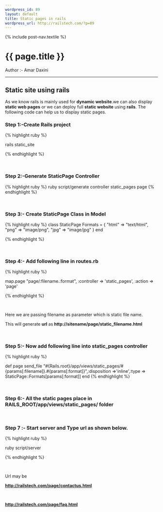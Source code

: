 ```yaml
--- 
wordpress_id: 89
layout: default
title: Static pages in rails
wordpress_url: http://railstech.com/?p=89
---
```

{% include post-nav.textile %}
<h1 class="page-title">{{ page.title }}</h1>
<span class="author">Author :- Amar Daxini </span>
<br />
<hr />

<h2>Static site using rails</h2>
As we know rails is mainly used for <strong>dynamic website</strong>.we can also display <strong>static web pages</strong> or  we can deploy full <strong>static website</strong> using <strong>rails</strong>.  The following code can help us to display static pages.


<br />

<h3>Step 1:-Create Rails project</h3>

{% highlight ruby %}

rails static_site

{% endhighlight %}

<br />

<h3>Step 2:-Generate StaticPage Controller</h3>

{% highlight ruby %}
  ruby script/generate controller static_pages page
{% endhighlight %}


<br />

<h3>Step 3:- Create StaticPage Class in Model</h3>

{% highlight ruby %}
 class StaticPage
   Formats = {
       "html" => "text/html",
       "png" => "image/png",
       "jpg" => "image/jpg"
     }
 end

{% endhighlight %}

<br />

<h3>Step 4:- Add following line in routes.rb</h3>

{% highlight ruby %}

map.page "page/:filename.:format", :controller => 'static_pages', :action => 'page'

{% endhighlight %}

<br />

Here we are passing filename as parameter which is static file name.

This will generate <strong>url</strong> as<strong> http://sitename/page/static_filename.html</strong>

<br />
<h3>Step 5:- Now add following line into static_pages controller</h3>

{% highlight ruby %}

def page
 send_file
 "#{Rails.root}/app/views/static_pages/#{params[:filename]}.#{params[:format]}",:disposition =>'inline',:type => StaticPage::Formats[params[:format]]
 end
{% endhighlight %}


<br />

<h3>Step 6:- All the static pages place in RAILS_ROOT/app/views/static_pages/ folder</h3>
<br />
<h3>Step 7 :- Start server and Type url as shown below.</h3>

{% highlight ruby %}

ruby script/server

{% endhighlight %}

<br />

Url may be


<strong><a href="http://railstech.com/?page_id=2"> http://railstech.com/page/contactus.html</a></strong>

<br />

<strong><a href="http://railstech.com">http://railstech.com/page/faq.html</a> </strong>


